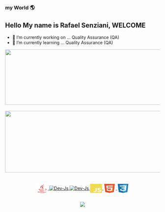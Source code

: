 ### my World 🌎


## Hello My name is Rafael Senziani, WELCOME

- 🔭 I’m currently working on ...  Quality Assurance (QA) 
- 🌱 I’m currently learning ...  Quality Assurance (QA)

<div align="center"> 
<a href="https://github.com/Senziani"> 
<img height="180em" width="1800px"  src="https://github-readme-stats.vercel.app/api?username=Senziani&show_icons=true&theme=dracula&include_all_commits"/>
<br>
<br>
<img height="200em"  width="2300px" src="https://github-readme-stats.vercel.app/api/top-langs/?username=Senziani&layout=compact&langs_count=7&theme=dracula"/>
</div> 

<br>
<div align="center"><br>
<img align="center" alt="Dev-Js" height="30" width="40" src="https://raw.githubusercontent.com/devicons/devicon/master/icons/java/java-plain.svg">
<img align="center" alt="Dev-Js" height="30" width="40"src="https://cdn.jsdelivr.net/gh/devicons/devicon/icons/selenium/selenium-original.svg" />
<img align="center" alt="Dev-Js" height="30" width="40"src="https://cdn.jsdelivr.net/gh/devicons/devicon/icons/cucumber/cucumber-plain.svg"/>
<img align="center" alt="Dev-Js" height="30" width="40" src="https://raw.githubusercontent.com/devicons/devicon/master/icons/javascript/javascript-plain.svg">
<img align="center" alt="Dev-HTML" height="30" width="40" src="https://raw.githubusercontent.com/devicons/devicon/master/icons/html5/html5-original.svg">
<img align="center" alt="Dev-CSS" height="30" width="40" src="https://raw.githubusercontent.com/devicons/devicon/master/icons/css3/css3-original.svg">
  <br>

##
<div> 
<a href="https://www.linkedin.com/in/rafaelsenziani-qa/" target="_blank"><img src="https://img.shields.io/badge/-LinkedIn-%230077B5?style=for-the-badge&logo=linkedin&logo=white" target="_blank"></a>
  
<!--![Snake animation](https://github.com/Senziani/Senziani/blob/output/github-contribution-grid-snake.svg) -->
</div>






